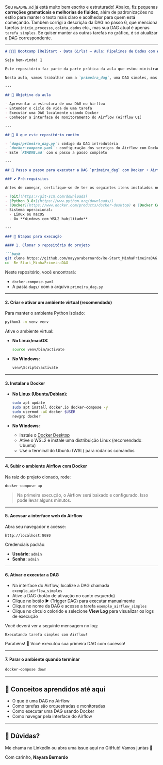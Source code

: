 Seu `README.md` já está muito bem escrito e estruturado! Abaixo, fiz pequenas **correções gramaticais e melhorias de fluidez**, além de padronizações no estilo para manter o texto mais claro e acolhedor para quem está começando. Também corrigi a descrição da DAG no passo 6, que menciona tarefas `inicio_processo`, `coleta_dados` etc., mas sua DAG atual é apenas `tarefa_simples`. Se quiser manter as outras tarefas no gráfico, é só atualizar a DAG correspondente.

---

````markdown
# 👩🏽‍💻 Bootcamp [Re]Start - Data Girls! — Aula: Pipelines de Dados com Airflow

Seja bem-vinda! 💜

Este repositório faz parte da parte prática da aula que estou ministrando no **Bootcamp [Re]Start - Data Girls!**, com foco na construção de **pipelines de dados utilizando o Apache Airflow**.

Nesta aula, vamos trabalhar com a `primeira_dag`, uma DAG simples, mas poderosa, para você entender o funcionamento básico de tarefas no Airflow.

---

## 🎯 Objetivo da aula

- Apresentar a estrutura de uma DAG no Airflow
- Entender o ciclo de vida de uma tarefa
- Executar uma DAG localmente usando Docker
- Conhecer a interface de monitoramento do Airflow (Airflow UI)

---

## 📂 O que este repositório contém

- `dags/primeira_dag.py`: código da DAG introdutória
- `docker-compose.yaml`: configuração dos serviços do Airflow com Docker
- Este `README.md` com o passo a passo completo

---

## 🚀 Passo a passo para executar a DAG `primeira_dag` com Docker + Airflow

### ✔️ Pré-requisitos

Antes de começar, certifique-se de ter os seguintes itens instalados no seu computador:

- [Git](https://git-scm.com/downloads)
- [Python 3.8+](https://www.python.org/downloads/)
- [Docker](https://www.docker.com/products/docker-desktop) e [Docker Compose](https://docs.docker.com/compose/)
- Sistema operacional:
  - Linux ou macOS
  - Ou **Windows com WSL2 habilitado**

---

### 🧭 Etapas para execução

#### 1. Clonar o repositório do projeto

```bash
git clone https://github.com/nayyarabernardo/Re-Start_MinhaPrimeiraDAG.git
cd -Re-Start_MinhaPrimeiraDAG
````

Neste repositório, você encontrará:

* `docker-compose.yaml`
* A pasta `dags/` com o arquivo `primeira_dag.py`

---

#### 2. Criar e ativar um ambiente virtual (recomendado)

Para manter o ambiente Python isolado:

```bash
python3 -m venv venv
```

Ative o ambiente virtual:

* **No Linux/macOS:**

  ```bash
  source venv/bin/activate
  ```

* **No Windows:**

  ```cmd
  venv\Scripts\activate
  ```

---

#### 3. Instalar o Docker

* **No Linux (Ubuntu/Debian):**

  ```bash
  sudo apt update
  sudo apt install docker.io docker-compose -y
  sudo usermod -aG docker $USER
  newgrp docker
  ```

* **No Windows:**

  * Instale o [Docker Desktop](https://www.docker.com/products/docker-desktop)
  * Ative o WSL2 e instale uma distribuição Linux (recomendado: Ubuntu)
  * Use o terminal do Ubuntu (WSL) para rodar os comandos

---

#### 4. Subir o ambiente Airflow com Docker

Na raiz do projeto clonado, rode:

```bash
docker-compose up
```

> Na primeira execução, o Airflow será baixado e configurado. Isso pode levar alguns minutos.

---

#### 5. Acessar a interface web do Airflow

Abra seu navegador e acesse:

```
http://localhost:8080
```

Credenciais padrão:

* **Usuário:** `admin`
* **Senha:** `admin`

---

#### 6. Ativar e executar a DAG

* Na interface do Airflow, localize a DAG chamada `exemplo_airflow_simples`
* Ative a DAG (botão de ativação no canto esquerdo)
* Clique no botão ▶️ (Trigger DAG) para executar manualmente
* Clique no nome da DAG e acesse a tarefa `exemplo_airflow_simples`
* Clique no círculo colorido e selecione **View Log** para visualizar os logs de execução

Você deverá ver a seguinte mensagem no log:

```
Executando tarefa simples com Airflow!
```

Parabéns! 🎉 Você executou sua primeira DAG com sucesso!

---

#### 7. Parar o ambiente quando terminar

```bash
docker-compose down
```

---

## 🧠 Conceitos aprendidos até aqui

* O que é uma DAG no Airflow
* Como tarefas são orquestradas e monitoradas
* Como executar uma DAG usando Docker
* Como navegar pela interface do Airflow

---

## 🫶 Dúvidas?

Me chama no LinkedIn ou abra uma issue aqui no GitHub! Vamos juntas 💜

Com carinho,
**Nayara Bernardo**

```
